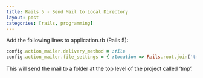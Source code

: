 ```yaml
---
title: Rails 5 - Send Mail to Local Directory
layout: post
categories: [rails, programming]
---
```


Add the following lines to application.rb (Rails 5):

```ruby
config.action_mailer.delivery_method = :file
config.action_mailer.file_settings = { :location => Rails.root.join('tmp/mail') }
```

This will send the mail to a folder at the top level of the project called ‘tmp’.
